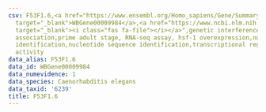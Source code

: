 ```yaml
---
csv: F53F1.6,<a href="https://www.ensembl.org/Homo_sapiens/Gene/Summary?db=core;g=WBGene00009984"
  target="_blank">WBGene00009984</a>,<a href="https://www.ncbi.nlm.nih.gov/pubmed/30894454"
  target="_blank"><i class="fas fa-file"></i></a>",genetic interference,functional
  association,prime adult stage, RNA-seq assay, hsf-1 overexpression,nucleotide sequence
  identification,nucleotide sequence identification,transcriptional regulation,up-regulates
  activity
data_alias: F53F1.6
data_id: WBGene00009984
data_numevidence: 1
data_species: Caenorhabditis elegans
data_taxid: '6239'
title: F53F1.6
---
```

